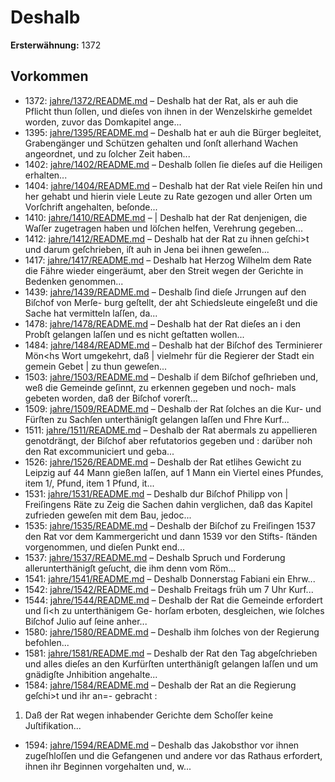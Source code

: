 # Deshalb

**Ersterwähnung:** 1372

## Vorkommen
- 1372: [jahre/1372/README.md](../jahre/1372/README.md) – Deshalb hat
der Rat, als er auh die Pflicht thun ſollen, und dieſes
von ihnen in der Wenzelskirhe gemeldet worden, zuvor
das Domkapitel ange...
- 1395: [jahre/1395/README.md](../jahre/1395/README.md) – Deshalb hat er auh die Bürger begleitet,
Grabengänger und Schützen gehalten und ſonſt allerhand
Wachen angeordnet, und zu ſolcher Zeit haben...
- 1402: [jahre/1402/README.md](../jahre/1402/README.md) – Deshalb ſollen ſie dieſes auf die Heiligen erhalten...
- 1404: [jahre/1404/README.md](../jahre/1404/README.md) – Deshalb hat der Rat viele Reiſen hin und her
gehabt und hierin viele Leute zu Rate gezogen und aller
Orten um Vorſchrift angehalten, beſonde...
- 1410: [jahre/1410/README.md](../jahre/1410/README.md) – | Deshalb hat der Rat denjenigen, die Waſſer zugetragen
haben und löſchen helfen, Verehrung gegeben...
- 1412: [jahre/1412/README.md](../jahre/1412/README.md) – Deshalb hat
der Rat zu ihnen geſchi>t und darum geſchrieben, iſt auh
in Jena bei ihnen geweſen...
- 1417: [jahre/1417/README.md](../jahre/1417/README.md) – Deshalb hat Herzog Wilhelm dem Rate
die Fähre wieder eingeräumt, aber den Streit wegen der
Gerichte in Bedenken genommen...
- 1439: [jahre/1439/README.md](../jahre/1439/README.md) – Deshalb ſind dieſe Jrrungen auf den Biſchof von Merſe-
burg geſtellt, der aht Schiedsleute eingeſeßt und die Sache
hat vermitteln laſſen, da...
- 1478: [jahre/1478/README.md](../jahre/1478/README.md) – Deshalb hat der Rat dieſes an
i den Probſt gelangen laſſen und es nicht geſtatten wollen...
- 1484: [jahre/1484/README.md](../jahre/1484/README.md) – Deshalb hat der
Biſchof des Terminierer Mön<hs Wort umgekehrt, daß |
vielmehr für die Regierer der Stadt ein gemein Gebet |
zu thun geweſen...
- 1503: [jahre/1503/README.md](../jahre/1503/README.md) – Deshalb iſ dem Biſchof geſhrieben und,
weß die Gemeinde geſinnt, zu erkennen gegeben und noch-
mals gebeten worden, daß der Biſchof vorerſt...
- 1509: [jahre/1509/README.md](../jahre/1509/README.md) – Deshalb
der Rat ſolches an die Kur- und Fürſten zu Sachſen
unterthänigſt gelangen laſſen und Fhre Kurf...
- 1511: [jahre/1511/README.md](../jahre/1511/README.md) – Deshalb der Rat abermals zu appellieren
genotdrängt, der Biſchof aber refutatorios gegeben und :
darüber noh den Rat excommuniciert und geba...
- 1526: [jahre/1526/README.md](../jahre/1526/README.md) – Deshalb der Rat
etlihes Gewicht zu Leipzig auf 44 Mann gießen laſſen,
auf 1 Mann ein Viertel eines Pfundes, item 1/, Pfund,
item 1 Pfund, it...
- 1531: [jahre/1531/README.md](../jahre/1531/README.md) – Deshalb dur Biſchof Philipp von |
Freiſingens Räte zu Zeig die Sachen dahin verglichen,
daß das Kapitel zufrieden geweſen mit dem Bau, jedoc...
- 1535: [jahre/1535/README.md](../jahre/1535/README.md) – Deshalb der Biſchof zu Freiſingen 1537 den Rat vor
dem Kammergericht und dann 1539 vor den Stifts-
ſtänden vorgenommen, und dieſen Punkt end...
- 1537: [jahre/1537/README.md](../jahre/1537/README.md) – Deshalb Spruch und
Forderung allerunterthänigſt geſucht, die ihm denn vom
Röm...
- 1541: [jahre/1541/README.md](../jahre/1541/README.md) – Deshalb Donnerstag Fabiani ein Ehrw...
- 1542: [jahre/1542/README.md](../jahre/1542/README.md) – Deshalb Freitags früh um 7 Uhr Kurf...
- 1544: [jahre/1544/README.md](../jahre/1544/README.md) – Deshalb der Rat
die Gemeinde erfordert und ſi<h zu unterthänigem Ge-
horſam erboten, desgleichen, wie ſolches Biſchof Julio auf
ſeine anher...
- 1580: [jahre/1580/README.md](../jahre/1580/README.md) – Deshalb ihm ſolches von
der Regierung befohlen...
- 1581: [jahre/1581/README.md](../jahre/1581/README.md) – Deshalb der Rat den
Tag abgeſchrieben und alles dieſes an den Kurfürſten
unterthänigſt gelangen laſſen und um gnädigſte Jnhibition
angehalte...
- 1584: [jahre/1584/README.md](../jahre/1584/README.md) – Deshalb der Rat an die Regierung geſchi>t und ihr an=-
gebracht :

1) Daß der Rat wegen inhabender Gerichte dem
Schoſſer keine Juſtifikation...
- 1594: [jahre/1594/README.md](../jahre/1594/README.md) – Deshalb das Jakobsthor vor ihnen zugeſhloſſen und die
Gefangenen und andere vor das Rathaus erfordert, ihnen
ihr Beginnen vorgehalten und, w...
